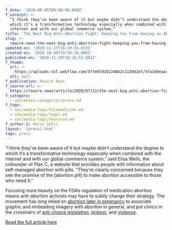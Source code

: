 ```yaml
---
f_date: '2020-08-05T00:00:00.000Z'
f_excerpt: >-
  “I think they’ve been aware of it but maybe didn’t understand the degree to
  which it’s a transformative technology especially when combined with the
  internet and with our global commerce system,”
title: 'The Next Big Anti-Abortion Fight: Keeping You From Having an Abortion at Home'
slug: >-
  rewire-news-the-next-big-anti-abortion-fight-keeping-you-from-having-an-abortion-at-home
updated-on: '2020-11-17T16:30:35.013Z'
created-on: '2020-10-30T19:56:36.006Z'
published-on: '2020-11-18T18:16:53.001Z'
f_thumb:
  url: >-
    https://uploads-ssl.webflow.com/5f7e07d162248b2c1139d2ef/5fa1b0eaa4d2585699c328e3_Rewire%20News-%20The%20Next%20Big%20Anti-Abortion%20Fight-Keeping%20You%20From%20Having%20an%20Abortion%20at%20Home.jpg
  alt: null
f_publication: Rewire News
f_source-url: >-
  https://rewire.news/article/2020/07/22/the-next-big-anti-abortion-fight-keeping-you-from-having-an-abortion-at-home/
f_category:
  - cms/media-categories/press.md
f_tags:
  - cms/media-tags/telemedicine.md
  - cms/media-tags/legal.md
  - cms/media-tags/featured.md
f_author-2: Marie Solis
layout: '[press].html'
tags: press
---
```


“I think they’ve been aware of it but maybe didn’t understand the degree to which it’s a transformative technology especially when combined with the internet and with our global commerce system,” said Elisa Wells, the cofounder of Plan C, a website that provides people with information about self-managed abortion with pills. “They’re clearly concerned because they see the promise of the \[abortion pill\] to make abortion accessible to those who need it.”

Focusing more heavily on the FDA’s regulation of medication abortion means anti-abortion activists may have to subtly change their strategy. The movement has long relied on [abortion later in pregnancy](https://www.vice.com/en_us/article/pangn9/how-debates-over-abortion-later-in-pregnancy-hurt-the-women-who-need-them) to associate graphic and misleading imagery with abortion in general, and put clinics in the crosshairs of [anti-choice legislation](https://rewire.news/legislative-tracker/law-topic/targeted-regulation-of-abortion-providers/), [protest](https://rewire.news/article/2015/04/01/anti-choice-protesters-terrorize-mississippi-community/), and [violence](https://rewire.news/article/2019/05/31/the-escalation-of-anti-abortion-violence-ten-years-after-dr-george-tillers-murder/).

[Read the full article here](https://rewire.news/article/2020/07/22/the-next-big-anti-abortion-fight-keeping-you-from-having-an-abortion-at-home/)
